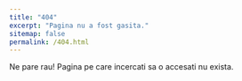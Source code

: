 ```yaml
---
title: "404"
excerpt: "Pagina nu a fost gasita."
sitemap: false
permalink: /404.html
---
```


Ne pare rau! Pagina pe care incercati sa o accesati nu exista.
